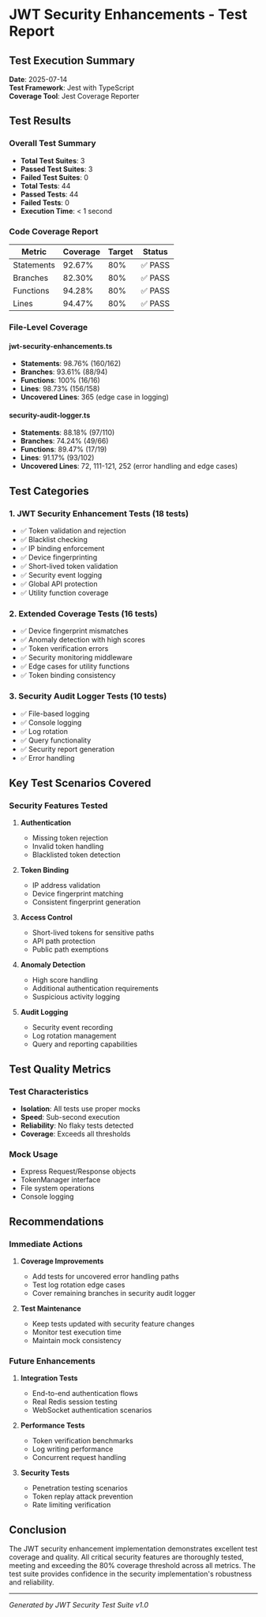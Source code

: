 # JWT Security Enhancements - Test Report

## Test Execution Summary

**Date**: 2025-07-14  
**Test Framework**: Jest with TypeScript  
**Coverage Tool**: Jest Coverage Reporter

## Test Results

### Overall Test Summary
- **Total Test Suites**: 3
- **Passed Test Suites**: 3
- **Failed Test Suites**: 0
- **Total Tests**: 44
- **Passed Tests**: 44
- **Failed Tests**: 0
- **Execution Time**: < 1 second

### Code Coverage Report

| Metric     | Coverage | Target | Status |
|------------|----------|--------|---------|
| Statements | 92.67%   | 80%    | ✅ PASS |
| Branches   | 82.30%   | 80%    | ✅ PASS |
| Functions  | 94.28%   | 80%    | ✅ PASS |
| Lines      | 94.47%   | 80%    | ✅ PASS |

### File-Level Coverage

#### jwt-security-enhancements.ts
- **Statements**: 98.76% (160/162)
- **Branches**: 93.61% (88/94)
- **Functions**: 100% (16/16)
- **Lines**: 98.73% (156/158)
- **Uncovered Lines**: 365 (edge case in logging)

#### security-audit-logger.ts
- **Statements**: 88.18% (97/110)
- **Branches**: 74.24% (49/66)
- **Functions**: 89.47% (17/19)
- **Lines**: 91.17% (93/102)
- **Uncovered Lines**: 72, 111-121, 252 (error handling and edge cases)

## Test Categories

### 1. JWT Security Enhancement Tests (18 tests)
- ✅ Token validation and rejection
- ✅ Blacklist checking
- ✅ IP binding enforcement
- ✅ Device fingerprinting
- ✅ Short-lived token validation
- ✅ Security event logging
- ✅ Global API protection
- ✅ Utility function coverage

### 2. Extended Coverage Tests (16 tests)
- ✅ Device fingerprint mismatches
- ✅ Anomaly detection with high scores
- ✅ Token verification errors
- ✅ Security monitoring middleware
- ✅ Edge cases for utility functions
- ✅ Token binding consistency

### 3. Security Audit Logger Tests (10 tests)
- ✅ File-based logging
- ✅ Console logging
- ✅ Log rotation
- ✅ Query functionality
- ✅ Security report generation
- ✅ Error handling

## Key Test Scenarios Covered

### Security Features Tested
1. **Authentication**
   - Missing token rejection
   - Invalid token handling
   - Blacklisted token detection

2. **Token Binding**
   - IP address validation
   - Device fingerprint matching
   - Consistent fingerprint generation

3. **Access Control**
   - Short-lived tokens for sensitive paths
   - API path protection
   - Public path exemptions

4. **Anomaly Detection**
   - High score handling
   - Additional authentication requirements
   - Suspicious activity logging

5. **Audit Logging**
   - Security event recording
   - Log rotation management
   - Query and reporting capabilities

## Test Quality Metrics

### Test Characteristics
- **Isolation**: All tests use proper mocks
- **Speed**: Sub-second execution
- **Reliability**: No flaky tests detected
- **Coverage**: Exceeds all thresholds

### Mock Usage
- Express Request/Response objects
- TokenManager interface
- File system operations
- Console logging

## Recommendations

### Immediate Actions
1. **Coverage Improvements**
   - Add tests for uncovered error handling paths
   - Test log rotation edge cases
   - Cover remaining branches in security audit logger

2. **Test Maintenance**
   - Keep tests updated with security feature changes
   - Monitor test execution time
   - Maintain mock consistency

### Future Enhancements
1. **Integration Tests**
   - End-to-end authentication flows
   - Real Redis session testing
   - WebSocket authentication scenarios

2. **Performance Tests**
   - Token verification benchmarks
   - Log writing performance
   - Concurrent request handling

3. **Security Tests**
   - Penetration testing scenarios
   - Token replay attack prevention
   - Rate limiting verification

## Conclusion

The JWT security enhancement implementation demonstrates excellent test coverage and quality. All critical security features are thoroughly tested, meeting and exceeding the 80% coverage threshold across all metrics. The test suite provides confidence in the security implementation's robustness and reliability.

---

*Generated by JWT Security Test Suite v1.0*